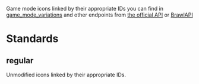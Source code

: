 Game mode icons linked by their appropriate IDs you can find in [game_mode_variations](https://api.brawlify.com/game/csv_logic/game_mode_variations) and other endpoints from [the official API](https://developer.brawlstars.com/) or [BrawlAPI](https://brawlapi.com/)

# Standards

## regular
Unmodified icons linked by their appropriate IDs.